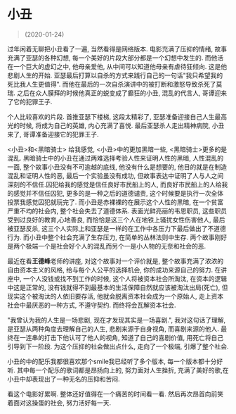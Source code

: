 # 小丑

> (2020-01-24)

过年闲着无聊把小丑看了一遍, 当然看得是网络版本. 电影充满了压抑的情绪, 故事充满了亚瑟的各种幻想, 每一个美好的片段大部分都是一个幻想中发生的. 而他活在一个巨大的虚幻之中, 他母亲爱他, 从中间可以知道他母亲有虐待狂倾向. 这是他悲剧人生的开始. 亚瑟最后打算以自杀的方式来践行自己的一句话"我只希望我的死比我人生更值得". 而他在最后的一次自杀演讲中的被打断和激怒导致杀死了莫瑞. 之后在众人膜拜的时候他真正的蜕变成了癫狂的小丑, 混乱的代言人, 哥谭迎来了它的犯罪王子.

个人比较喜欢的片段. 首推亚瑟下楼梯, 这段太精彩了, 亚瑟准备迎接自己人生最高光的时候, 将成为自己的英雄, 内心充满了喜悦. 最后亚瑟杀人走出精神病院, 小丑来了, 哥谭准备迎接它的犯罪王子.

\<小丑\>和\<黑暗骑士\> 给我感觉, \<小丑\>中的更加黑暗一些, \<黑暗骑士\>更多的是混乱. 黑暗骑士中的小丑在通过两难选择考验人性来证明人性的黑暗, 人性混乱的一面, 整个故事小丑没有不可逾越的底线, 他没有什么是想要的, 他目的就是在制造混乱和证明人性的恶, 最后一个实验虽没有成功, 但故事表达中证明了人与人之间深刻的不信任.囚犯给我的感觉是信任良好市民船上的人, 而良好市民船上的人给我的感觉并不信任囚犯, 更多的是一种之后的道德谴责, 这个时候要是执行一次全体投票我感觉囚犯就玩完了. 而小丑是赤裸裸的在展示这个人性的黑暗, 在一个贫富严重不均的社会内, 整个社会失去了道德体系. 表面光鲜亮丽的韦恩职员, 这些职员受到过良好的教育,心地善良, 而恰恰是这三个人在地铁上骚扰女性伤害他人, 最后被亚瑟反杀, 这三个人实际上和亚瑟是一样的在工作中各压力下最后做出了不道德行为. 而小丑中整个社会充满了生存压力, 在简单的丛林法则中生存. 两个故事刚好是两个极端一个是社会好个人的混乱而另个一是小人物的无奈和社会的恶.

最近在看**王德峰**老师的讲座, 对这个故事对一个评价就是, 整个故事充满了浓浓的自由资本主义的风格, 给与每个人公平的选择机会, 你的成功来源自己的努力. 在讲座中, 一个人没钱或找不到工作的时候, 这个人将被资本社会所淘汰, 在资本的逻辑中这是正常的, 没有钱就得不到最基本的生活保障自然就应该被淘汰出局(死亡), 但现实这个被淘汰的人依旧要存活, 他就会脱离资本社会成为一个原始人, 走上资本社会中最厌恶的一种方式, 不遵守契约. 而终将会瓦解资本社会.

"我曾认为我的人生是一场悲剧, 现在才发现其实是一场喜剧.", 我对这句话了理解, 是亚瑟从两种角度去理解自己的人生, 悲剧来源于自身视角, 而喜剧来源的他人. 最终在一连串的打击下他认可了他人的视角, 知道了自己的喜剧价值, 用死亡将自己引导到下一阶段. 为这个压抑的社会做出点什么, 走向了一个极端, 引爆了整个社会.

小丑的中的配乐我都很喜欢那个smile我已经听了多个版本, 每一个版本都十分好听. 其中每一个配乐的歌词都是昂扬向上的, 努力面对人生挫折, 充满了美好的歌,在小丑中却表现出了一种无名的压抑和苦闷.

看这个电影好累啊. 整体还好值得在一个痛苦的时间看一看. 然后再次昂首向前笑着面对这操蛋的社会, 努力活好每一天.
